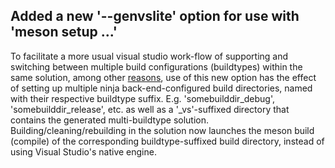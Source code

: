 ## Added a new '--genvslite' option for use with 'meson setup ...'

To facilitate a more usual visual studio work-flow of supporting and switching between
multiple build configurations (buildtypes) within the same solution, among other
[reasons](https://github.com/mesonbuild/meson/pull/11049), use of this new option
has the effect of setting up multiple ninja back-end-configured build directories,
named with their respective buildtype suffix.  E.g. 'somebuilddir_debug',
'somebuilddir_release', etc. as well as a '_vs'-suffixed directory that contains the
generated multi-buildtype solution.  Building/cleaning/rebuilding in the solution
now launches the meson build (compile) of the corresponding buildtype-suffixed build
directory, instead of using Visual Studio's native engine.